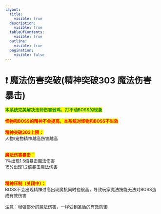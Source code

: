 ```yaml
---
layout:
  title:
    visible: true
  description:
    visible: true
  tableOfContents:
    visible: true
  outline:
    visible: true
  pagination:
    visible: false
---
```


# ❗ 魔法伤害突破(精神突破303 魔法伤害暴击)

<mark style="color:green;">**本系统完美解决法师伤害弱鸡、打不动BOSS的现象**</mark>\
\
<mark style="color:red;">**怪物和BOSS的精神不会提高，本系统对怪物和BOSS不生效**</mark>\
\
<mark style="color:red;">**精神突破303上限：**</mark>\
人物/宠物精神越高伤害越高\
\
\
<mark style="color:red;">**魔法伤害暴击：**</mark>\
1%出现1.5倍暴击魔法伤害\
15%出现1.2倍暴击魔法伤害\
\
\
<mark style="color:red;">**精神压制（关闭中）：**</mark>\
BOSS不会出现精神过高出现魔抗同时也很高，导致玩家魔法技能无法对BOSS造成有效伤害\
\
注意：增强部分的魔法伤害，一样受到圣盾的有效防御
